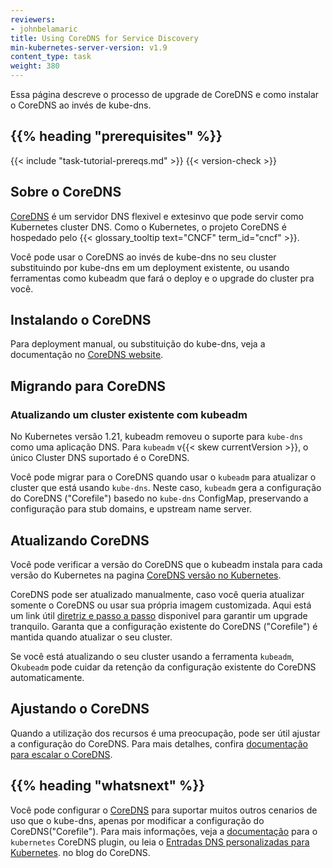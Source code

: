 ```yaml
---
reviewers:
- johnbelamaric
title: Using CoreDNS for Service Discovery
min-kubernetes-server-version: v1.9
content_type: task
weight: 380
---
```


<!-- overview -->
Essa página descreve o processo de upgrade de CoreDNS e como instalar o CoreDNS ao invés de kube-dns.


## {{% heading "prerequisites" %}}

{{< include "task-tutorial-prereqs.md" >}} {{< version-check >}}


<!-- steps -->

## Sobre o CoreDNS

[CoreDNS](https://coredns.io) é um servidor DNS flexivel e extesinvo
que pode servir como Kubernetes cluster DNS.
Como o Kubernetes, o projeto CoreDNS é hospedado pelo
{{< glossary_tooltip text="CNCF" term_id="cncf" >}}.

Você pode usar o CoreDNS ao invés de kube-dns no seu cluster substituindo por
kube-dns em um deployment existente, ou usando ferramentas como kubeadm
que fará o deploy e o upgrade do cluster pra você.

## Instalando o CoreDNS

Para deployment manual, ou substituição do kube-dns, veja a documentação no
[CoreDNS website](https://coredns.io/manual/installation/).

## Migrando para CoreDNS

### Atualizando um cluster existente com kubeadm

No Kubernetes versão 1.21, kubeadm removeu o suporte para  `kube-dns` como uma aplicação DNS.
Para `kubeadm` v{{< skew currentVersion >}}, o único Cluster DNS suportado é o CoreDNS.

Você pode migrar para o CoreDNS quando usar o  `kubeadm` para atualizar o cluster que está usando 
`kube-dns`. Neste caso, `kubeadm` gera a configuração do CoreDNS
("Corefile") basedo no `kube-dns` ConfigMap, preservando a configuração para 
stub domains, e upstream name server.

## Atualizando CoreDNS

Você pode verificar a versão do CoreDNS que o kubeadm instala para cada versão do Kubernetes na pagina 
[CoreDNS versão no Kubernetes](https://github.com/coredns/deployment/blob/master/kubernetes/CoreDNS-k8s_version.md).

CoreDNS pode ser atualizado manualmente, caso você queria atualizar somente o CoreDNS
ou usar sua própria imagem customizada.
Aqui está um link útil [diretriz e passo a passo](https://github.com/coredns/deployment/blob/master/kubernetes/Upgrading_CoreDNS.md)
disponivel para garantir um upgrade tranquilo.
Garanta que a configuração existente do CoreDNS ("Corefile") é mantida quando atualizar o seu cluster.

Se você está atualizando o seu cluster usando a ferramenta `kubeadm`, O`kubeadm`
pode cuidar da retenção da configuração existente do CoreDNS automaticamente.


## Ajustando o CoreDNS

Quando a utilização dos recursos é uma preocupação, pode ser útil ajustar a configuração do CoreDNS. Para mais detalhes, confira [documentação para escalar o CoreDNS](https://github.com/coredns/deployment/blob/master/kubernetes/Scaling_CoreDNS.md).

## {{% heading "whatsnext" %}}

Você pode configurar o [CoreDNS](https://coredns.io) para suportar muitos outros cenarios de uso que o
kube-dns, apenas por modificar a configuração do CoreDNS("Corefile").
Para mais informações, veja a [documentação](https://coredns.io/plugins/kubernetes/)
para o `kubernetes` CoreDNS plugin, ou leia o 
[Entradas DNS personalizadas para Kubernetes](https://coredns.io/2017/05/08/custom-dns-entries-for-kubernetes/).
no blog do CoreDNS.

